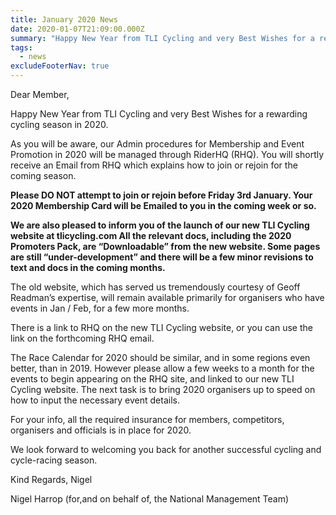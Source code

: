 ```yaml
---
title: January 2020 News
date: 2020-01-07T21:09:00.000Z
summary: "Happy New Year from TLI Cycling and very Best Wishes for a rewarding cycling season in 2020."
tags:
  - news
excludeFooterNav: true
---
```

Dear Member,

Happy New Year from TLI Cycling and very Best Wishes for a rewarding cycling season in 2020.

As you will be aware, our Admin procedures for Membership and Event Promotion in 2020 will be managed through RiderHQ (RHQ). You will shortly receive an Email from RHQ which explains how to join or rejoin for the coming season.

**Please DO NOT attempt to join or rejoin before Friday 3rd January. Your 2020 Membership Card will be Emailed to you in the coming week or so.**

**We are also pleased to inform you of the launch of our new TLI Cycling website at tlicycling.com All the relevant docs, including the 2020 Promoters Pack, are “Downloadable” from the new website. Some pages are still “under-development” and there will be a few minor revisions to text and docs in the coming months.**

The old website, which has served us tremendously courtesy of Geoff Readman’s expertise, will remain available primarily for organisers who have events in Jan / Feb, for a few more months.

There is a link to RHQ on the new TLI Cycling website, or you can use the link on the forthcoming RHQ email.

The Race Calendar for 2020 should be similar, and in some regions even better, than in 2019. However please allow a few weeks to a month for the events to begin appearing on the RHQ site, and linked to our new TLI Cycling website. The next task is to bring 2020 organisers up to speed on how to input the necessary event details.

For your info, all the required insurance for members, competitors, organisers and officials is in place for 2020.

We look forward to welcoming you back for another successful cycling and cycle-racing season.

Kind Regards,
Nigel

Nigel Harrop (for,and on behalf of, the National Management Team)